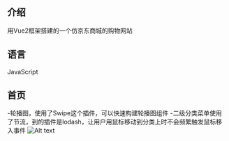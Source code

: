 ## 介绍
用Vue2框架搭建的一个仿京东商城的购物网站
## 语言
JavaScript
## 首页
-轮播图，使用了Swipe这个插件，可以快速构建轮播图组件
-二级分类菜单使用了节流，到的插件是lodash，让用户用鼠标移动到分类上时不会频繁触发鼠标移入事件
![Alt text](c:/Users/Administrator/Desktop/%E7%AC%94%E8%AE%B0/%E6%96%B0%E5%BB%BA%E6%96%87%E4%BB%B6%E5%A4%B9/1.png)
